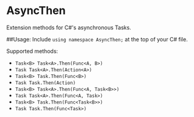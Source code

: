 # AsyncThen

Extension methods for C#'s asynchronous Tasks.


##Usage:
Include `using namespace AsyncThen;` at the top of your C# file.

Supported methods:
- `Task<B> Task<A>.Then(Func<A, B>)`
- `Task Task<A>.Then(Action<A>)`
- `Task<B> Task.Then(Func<B>)`
- `Task Task.Then(Action)`
- `Task<B> Task<A>.Then(Func<A, Task<B>>)`
- `Task Task<A>.Then(Func<A, Task>)`
- `Task<B> Task.Then(Func<Task<B>>)`
- `Task Task.Then(Func<Task>)`